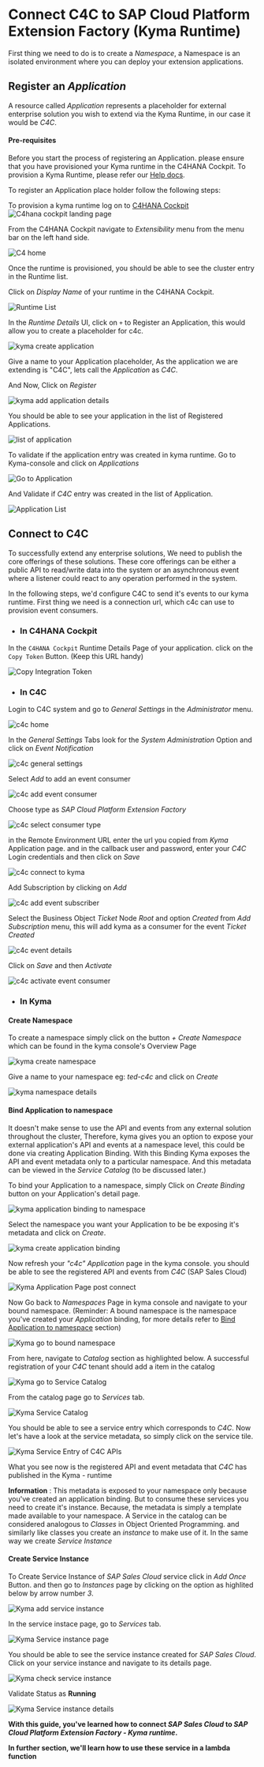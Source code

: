 # Connect C4C to SAP Cloud Platform Extension Factory (Kyma Runtime)

First thing we need to do is to create a *Namespace*, a Namespace is an isolated environment where you can deploy your extension applications.

## Register an *Application*

A resource called *Application* represents a placeholder for external enterprise solution you wish to extend via the Kyma Runtime, in our case it would be *C4C*. 

#### Pre-requisites 
Before you start the process of registering an Application. please ensure that you have provisioned your Kyma runtime in the C4HANA Cockpit. To provision a Kyma Runtime, please refer our [Help docs](https://help.sap.com/viewer/dbce7cc5e9e3469c84849d35e777fe0b/Current/en-US/0bb50b27d76d4113ac32655f31777662.html).

To register an Application place holder follow the following steps:

To provision a kyma runtime log on to [C4HANA Cockpit](http://cx.cloud.sap) 
![C4hana cockpit landing page](assets/c4&#32;cockpit&#32;landing&#32;page.png)

From the C4HANA Cockpit navigate to *Extensibility* menu from the menu bar on the left hand side.

![C4 home](assets/c4&#32;cockpit&#32;home.png)

Once the runtime is provisioned, you should be able to see the cluster entry in the Runtime list.

Click on *Display Name* of your runtime in the C4HANA Cockpit.

![Runtime List](assets/c4&#32;cockpit&#32;runtime&#32;provision&#32;successful.png)


In the *Runtime Details* UI, click on *`+`* to Register an Application, this would allow you to create a placeholder for c4c.

![kyma create application](assets/c4&#32;cockpit&#32;add&#32;system.png)

Give a name to your Application placeholder, As the application we are extending is "C4C", lets call the *Application* as *C4C*.

And Now, Click on *Register*

![kyma add application details](assets/c4&#32;cockpit&#32;add&#32;system&#32;name.png)

You should be able to see your application in the list of Registered Applications.

![list of application](assets/c4&#32;cockpit&#32;go&#32;to&#32;console.png)

To validate if the application entry was created in kyma runtime. Go to Kyma-console and click on *Applications* 

![Go to Application](assets/kyma&#32;home.png)

And Validate if *C4C* entry was created in the list of Application.

![Application List](assets/kyma&#32;go&#32;to&#32;application.png)


## Connect to C4C

To successfully extend any enterprise solutions, We need to publish the core offerings of these solutions. These core offerings can be either a public API to read/write data into the system or an asynchronous event where a listener could react to any operation performed in the system.

In the following steps, we'd configure C4C to send it's events to our kyma runtime. First thing we need is a connection url, which c4c can use to provision event consumers.

- ### In C4HANA Cockpit

In the `C4HANA Cockpit` Runtime Details Page of your application. click on the `Copy Token` Button. (Keep this URL handy)

![Copy Integration Token](assets/c4&#32;cockpit&#32;copy&#32;token.png)

- ### In C4C
Login to C4C system and go to *General Settings* in the *Administrator* menu.

![c4c home](assets/c4c&#32;home&#32;go&#32;to&#32;general&#32;settings.png)

In the *General Settings* Tabs look for the *System Administration* Option and click on *Event Notification*

![c4c general settings](assets/c4c&#32;go&#32;to&#32;event&#32;notification.png)

Select *Add* to add an event consumer

![c4c add event consumer](assets/c4c&#32;add&#32;event&#32;consumer.png)

Choose type as *SAP Cloud Platform Extension Factory*

![c4c select consumer type](assets/c4c&#32;add&#32;consumer&#32;type.png)

in the Remote Environment URL enter the url you copied from *Kyma* Application page. and in the callback user and password, enter your *C4C* Login credentials and then click on *Save*

![c4c connect to kyma](assets/c4c&#32;add&#32;consumer&#32;connection&#32;detail.png)

Add Subscription by clicking on *Add*

![c4c add event subscriber](assets/c4c&#32;add&#32;subscription.png)

Select the Business Object *Ticket* Node *Root* and option *Created* from *Add Subscription* menu, this will add kyma as a consumer for the event *Ticket Created*

![c4c event details](assets/c4c&#32;Add&#32;Event&#32;to&#32;be&#32;subscribed.png)

Click on *Save* and then *Activate*

![c4c activate event consumer](assets/c4c&#32;activate&#32;connection.png)

- ### In Kyma

#### Create Namespace
To create a namespace simply click on the button *+ Create Namespace* which can be found in the kyma console's Overview Page

![kyma create namespace](./assets/kyma&#32;create&#32;namespace.png)

Give a name to your namespace eg: *ted-c4c* and click on *Create*

![kyma namespace details](./assets/kyma&#32;namespace&#32;details.png)

#### Bind Application to namespace

It doesn't make sense to use the API and events from any external solution throughout the cluster, Therefore, kyma gives you an option to expose your external application's API and events at a namespace level, this could be done via creating Application Binding. With this Binding Kyma exposes the API and event metadata only to a particular namespace. And this metadata can be viewed in the *Service Catalog* (to be discussed later.)

To bind your Application to a namespace, simply Click on *Create Binding* button on your Application's detail page.

![kyma application binding to namespace](./assets/kyma&#32;application&#32;binding&#32;to&#32;namespace.png)

Select the namespace you want your Application to be be exposing it's metadata and click on *Create*.

![kyma create application binding](./assets/kyma&#32;create&#32;application&#32;binding.png)

Now refresh your *"c4c"* *Application* page in the kyma console. you should be able to see the registered API and events from *C4C* (SAP Sales Cloud)

![Kyma Application Page post connect](assets/kyma&#32;check&#32;application&#32;registration.png)

Now Go back to *Namespaces* Page in kyma console and navigate to your bound namespace. (Reminder: A bound namespace is the namespace you've created your *Application* binding, for more details refer to [Bind Application to namespace](#Bind-Application-to-namespace) section) 

![Kyma go to bound namespace](assets/kyma&#32;go&#32;to&#32;bound&#32;namespace.png)

From here, navigate to *Catalog* section as highlighted below. A successful registration of your *C4C* tenant should add a item in the catalog

![Kyma go to Service Catalog](assets/kyma&#32;go&#32;to&#32;service&#32;catalog.png)

From the catalog page go to *Services* tab.

![Kyma Service Catalog](assets/kyma&#32;go&#32;to&#32;services.png)

You should be able to see a service entry which corresponds to *C4C*. Now let's have a look at the service metadata, so simply click on the service tile.

![Kyma Service Entry of C4C APIs](assets/kyma&#32;validate&#32;SAP&#32;Sales&#32;Cloud&#32;Service&#32;in&#32;catalog.png)

What you see now is the registered API and event metadata that *C4C* has published in the Kyma - runtime

**Information** : This metadata is exposed to your namespace only because you've created an application binding. But to consume these services you need to create it's instance. Because, the metadata is simply a template made available to your namespace. A Service in the catalog can be considered analogous to *Classes* in Object Oriented Programming. and similarly like classes you create an *instance* to make use of it. In the same way we create *Service Instance*

#### Create Service Instance

To Create Service Instance of *SAP Sales Cloud* service click in *Add Once* Button. and then go to *Instances* page by clicking on the option as highlited below by arrow number *3*. 

![Kyma add service instance](assets/kyma&#32;check&#32;subscribed&#32;event.png)

In the service instace page, go to *Services* tab.

![Kyma Service instance page](assets/kyma&#32;service&#32;instance.png)

You should be able to see the service instance created for *SAP Sales Cloud*. Click on your service instance and navigate to its details page.

![Kyma check service instance](assets/kyma&#32;check&#32;service&#32;instance&#32;created.png)

Validate Status as **Running**

![Kyma Service instance details](assets/kyma&#32;check&#32;instance&#32;status.png)

**With this guide, you've learned how to connect *SAP Sales Cloud* to *SAP Cloud Platform Extension Factory - Kyma runtime*.**

**In further section, we'll learn how to use these service in a lambda function**